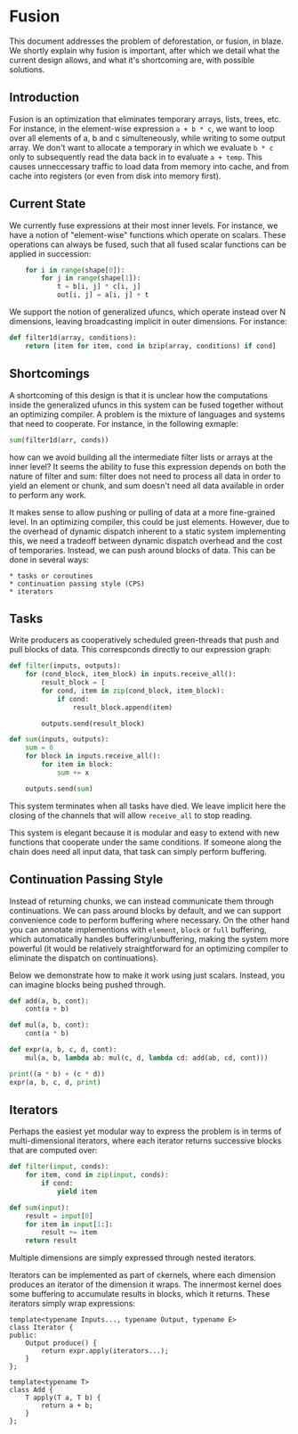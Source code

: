 Fusion
======

This document addresses the problem of deforestation, or fusion, in blaze. We
shortly explain why fusion is important, after which we detail what the
current design allows, and what it's shortcoming are, with possible solutions.

Introduction
------------
Fusion is an optimization that eliminates temporary arrays, lists, trees, etc.
For instance, in the element-wise expression `a + b * c`, we want to loop
over all elements of a, b and c simulteneously, while writing to some output
array. We don't want to allocate a temporary in which we evaluate `b * c` only
to subsequently read the data back in to evaluate `a + temp`. This causes
unneccessary traffic to load data from memory into cache, and from cache into
registers (or even from disk into memory first).

Current State
-------------
We currently fuse expressions at their most inner levels. For instance, we
have a notion of "element-wise" functions which operate on scalars. These
operations can always be fused, such that all fused scalar functions can
be applied in succession:

```python
    for i in range(shape[0]):
        for j in range(shape[1]):
            t = b[i, j] * c[i, j]
            out[i, j] = a[i, j] + t
```

We support the notion of generalized ufuncs, which operate instead over
N dimensions, leaving broadcasting implicit in outer dimensions. For instance:

```python
def filter1d(array, conditions):
    return [item for item, cond in bzip(array, conditions) if cond]
```

Shortcomings
------------
A shortcoming of this design is that it is unclear how the computations inside
the generalized ufuncs in this system can be fused together without an
optimizing compiler. A problem is the mixture of languages and systems that
need to cooperate. For instance, in the following exmaple:

```python
sum(filter1d(arr, conds))
```

how can we avoid building all the intermediate filter lists or arrays at the
inner level? It seems the ability to fuse this expression depends on both
the nature of filter and sum: filter does not need to process all data in order
to yield an element or chunk, and sum doesn't need all data available in order
to perform any work.

It makes sense to allow pushing or pulling of data at a more fine-grained level.
In an optimizing compiler, this could be just elements. However, due to the overhead
of dynamic dispatch inherent to a static system implementing this, we need
a tradeoff between dynamic dispatch overhead and the cost of temporaries.
Instead, we can push around blocks of data. This can be done in several
ways:

    * tasks or coroutines
    * continuation passing style (CPS)
    * iterators

Tasks
-----
Write producers as cooperatively scheduled green-threads that push and pull
blocks of data. This correspconds directly to our expression graph:

```python
def filter(inputs, outputs):
    for (cond_block, item_block) in inputs.receive_all():
        result_block = [
        for cond, item in zip(cond_block, item_block):
            if cond:
                result_block.append(item)

        outputs.send(result_block)

def sum(inputs, outputs):
    sum = 0
    for block in inputs.receive_all():
        for item in block:
            sum += x

    outputs.send(sum)
```

This system terminates when all tasks have died. We leave implicit here the
closing of the channels that will allow `receive_all` to stop reading.

This system is elegant because it is modular and easy to extend with new
functions that cooperate under the same conditions. If someone along the chain
does need all input data, that task can simply perform buffering.

Continuation Passing Style
--------------------------
Instead of returning chunks, we can instead communicate them through
continuations. We can pass around blocks by default, and we can
support convenience code to perform buffering where necessary. On the other
hand you can annotate implementions with `element`, `block` or `full` buffering,
which automatically handles buffering/unbuffering, making the system more
powerful (it would be relatively straightforward for an optimizing compiler
to eliminate the dispatch on continuations).

Below we demonstrate how to make it work using just scalars. Instead, you can
imagine blocks being pushed through.

```python
def add(a, b, cont):
    cont(a + b)

def mul(a, b, cont):
    cont(a * b)

def expr(a, b, c, d, cont):
    mul(a, b, lambda ab: mul(c, d, lambda cd: add(ab, cd, cont)))

print((a * b) + (c * d))
expr(a, b, c, d, print)
```

Iterators
---------
Perhaps the easiest yet modular way to express the problem is in terms
of multi-dimensional iterators, where each iterator returns successive blocks
that are computed over:

```python
def filter(input, conds):
    for item, cond in zip(input, conds):
        if cond:
            yield item

def sum(input):
    result = input[0]
    for item in input[1:]:
        result += item
    return result
```

Multiple dimensions are simply expressed through nested iterators.

Iterators can be implemented as part of ckernels, where each dimension produces
an iterator of the dimension it wraps. The innermost kernel does some buffering
to accumulate results in blocks, which it returns. These iterators simply
wrap expressions:

```
template<typename Inputs..., typename Output, typename E>
class Iterator {
public:
    Output produce() {
        return expr.apply(iterators...);
    }
};

template<typename T>
class Add {
    T apply(T a, T b) {
        return a + b;
    }
};
```